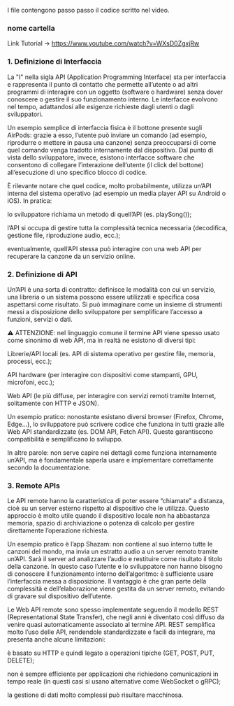 I file contengono passo passo il codice scritto nel video.

### nome cartella

Link Tutorial -> https://www.youtube.com/watch?v=WXsD0ZgxjRw

### 1. Definizione di Interfaccia

La "I" nella sigla API (Application Programming Interface) sta per interfaccia e rappresenta il punto di contatto che permette all’utente o ad altri programmi di interagire con un oggetto (software o hardware) senza dover conoscere o gestire il suo funzionamento interno.
Le interfacce evolvono nel tempo, adattandosi alle esigenze richieste dagli utenti o dagli sviluppatori.

Un esempio semplice di interfaccia fisica è il bottone presente sugli AirPods: grazie a esso, l’utente può inviare un comando (ad esempio, riprodurre o mettere in pausa una canzone) senza preoccuparsi di come quel comando venga tradotto internamente dal dispositivo.
Dal punto di vista dello sviluppatore, invece, esistono interfacce software che consentono di collegare l’interazione dell’utente (il click del bottone) all’esecuzione di uno specifico blocco di codice.

È rilevante notare che quel codice, molto probabilmente, utilizza un’API interna del sistema operativo (ad esempio un media player API su Android o iOS). In pratica:

lo sviluppatore richiama un metodo di quell’API (es. playSong());

l’API si occupa di gestire tutta la complessità tecnica necessaria (decodifica, gestione file, riproduzione audio, ecc.);

eventualmente, quell’API stessa può interagire con una web API per recuperare la canzone da un servizio online.

### 2. Definizione di API

Un’API è una sorta di contratto: definisce le modalità con cui un servizio, una libreria o un sistema possono essere utilizzati e specifica cosa aspettarsi come risultato.
Si può immaginare come un insieme di strumenti messi a disposizione dello sviluppatore per semplificare l’accesso a funzioni, servizi o dati.

⚠️ ATTENZIONE: nel linguaggio comune il termine API viene spesso usato come sinonimo di web API, ma in realtà ne esistono di diversi tipi:

Librerie/API locali (es. API di sistema operativo per gestire file, memoria, processi, ecc.);

API hardware (per interagire con dispositivi come stampanti, GPU, microfoni, ecc.);

Web API (le più diffuse, per interagire con servizi remoti tramite Internet, solitamente con HTTP e JSON).

Un esempio pratico: nonostante esistano diversi browser (Firefox, Chrome, Edge…), lo sviluppatore può scrivere codice che funziona in tutti grazie alle Web API standardizzate (es. DOM API, Fetch API). Queste garantiscono compatibilità e semplificano lo sviluppo.

In altre parole: non serve capire nei dettagli come funziona internamente un’API, ma è fondamentale saperla usare e implementare correttamente secondo la documentazione.

### 3. Remote APIs

Le API remote hanno la caratteristica di poter essere “chiamate” a distanza, cioè su un server esterno rispetto al dispositivo che le utilizza.
Questo approccio è molto utile quando il dispositivo locale non ha abbastanza memoria, spazio di archiviazione o potenza di calcolo per gestire direttamente l’operazione richiesta.

Un esempio pratico è l’app Shazam: non contiene al suo interno tutte le canzoni del mondo, ma invia un estratto audio a un server remoto tramite un’API. Sarà il server ad analizzare l’audio e restituire come risultato il titolo della canzone.
In questo caso l’utente e lo sviluppatore non hanno bisogno di conoscere il funzionamento interno dell’algoritmo: è sufficiente usare l’interfaccia messa a disposizione. Il vantaggio è che gran parte della complessità e dell’elaborazione viene gestita da un server remoto, evitando di gravare sul dispositivo dell’utente.

Le Web API remote sono spesso implementate seguendo il modello REST (Representational State Transfer), che negli anni è diventato così diffuso da venire quasi automaticamente associato al termine API. REST semplifica molto l’uso delle API, rendendole standardizzate e facili da integrare, ma presenta anche alcune limitazioni:

è basato su HTTP e quindi legato a operazioni tipiche (GET, POST, PUT, DELETE);

non è sempre efficiente per applicazioni che richiedono comunicazioni in tempo reale (in questi casi si usano alternative come WebSocket o gRPC);

la gestione di dati molto complessi può risultare macchinosa.
